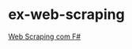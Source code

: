 # ex-web-scraping

[Web Scraping com F#](https://medium.com/cwi-software/primeiros-passos-com-f-e-web-scraping-90ee1b9e586e)
